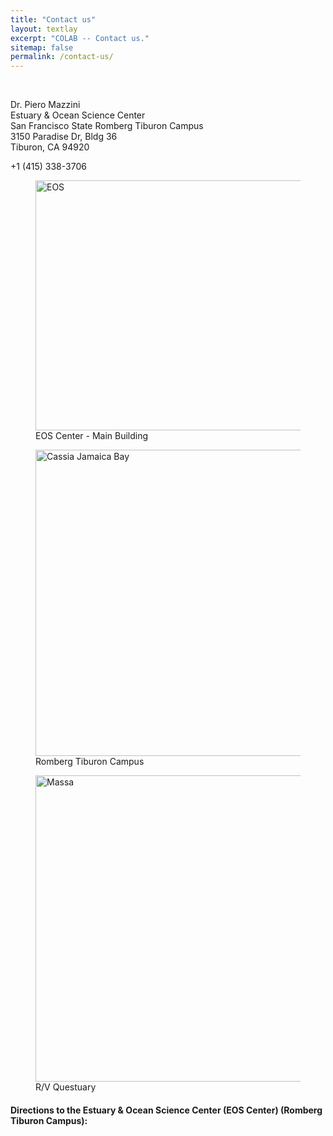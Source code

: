 ```yaml
---
title: "Contact us"
layout: textlay
excerpt: "COLAB -- Contact us."
sitemap: false
permalink: /contact-us/
---
```


<br>

<div class="container-fluid">
<div class="row">

<div class="col-sm-4">
<div style="text-align:justify" markdown="1">
<p> Dr. Piero Mazzini <br>
Estuary & Ocean Science Center <br>
San Francisco State Romberg Tiburon Campus <br>
3150 Paradise Dr, Bldg 36 <br>
Tiburon, CA 94920 </p>
<span class="glyphicon glyphicon-phone-alt"></span> +1 (415) 338-3706 <br>
<i class="glyphicon glyphicon-envelope"></i> <pmazzini@sfsu.edu>
</div>
</div>

<div class="col-sm-5">
<figure>
<img src="{{ site.url }}{{ site.baseurl }}/images/contapic/rtc_front.jpg" width="640px" height="400px" alt="EOS" />
<figcaption> EOS Center - Main Building 
</figcaption>
</figure>
</div>

</div>
</div>


<div class="container-fluid">
<div class="row">

<div class="col-sm-6">
<figure>
<img src="{{ site.url }}{{ site.baseurl }}/images/contapic/rtc_above.jpg" width="490px" height="auto" alt="Cassia Jamaica Bay"/>
<figcaption> Romberg Tiburon Campus
</figcaption>
</figure>
</div>

<div class="col-sm-6">
<figure>
<img src="{{ site.url }}{{ site.baseurl }}/images/contapic/questuary.png" width="490px" height="auto" alt="Massa" />
<figcaption> R/V Questuary
</figcaption>
</figure>
</div>

</div>
</div>




#### Directions to the Estuary & Ocean Science Center (EOS Center) (Romberg Tiburon Campus):

<div id="map" style="width:100%;height:500px"></div>

<script>
function myMap() {
  var myCenter = new google.maps.LatLng(37.8890,-122.4492);
  var mapCanvas = document.getElementById("map");
  var mapOptions = {center: myCenter, zoom: 11};
  var map = new google.maps.Map(mapCanvas, mapOptions);
  var marker = new google.maps.Marker({position:myCenter});
  marker.setMap(map);

  var infowindow = new google.maps.InfoWindow({
  content: "3150 Paradise Drive, Bldg 36 - Tiburon, California"
});
infowindow.open(map,marker);
}
</script>

<script src="https://maps.googleapis.com/maps/api/js?key=AIzaSyA7i6vSafRzNMdIaq-SslU9oycP9HMR9TM&callback=myMap">
</script>

<br>
